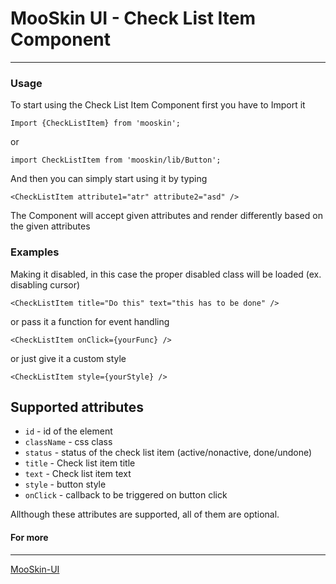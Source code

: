 # MooSkin UI - Check List Item Component

___

### Usage

To start using the Check List Item Component first you have to Import it

```
Import {CheckListItem} from 'mooskin';
```
or
```
import CheckListItem from 'mooskin/lib/Button';
```

And then you can simply start using it by typing

```
<CheckListItem attribute1="atr" attribute2="asd" />
```

The Component will accept given attributes and render differently based on the given attributes

### Examples


Making it disabled, in this case the proper disabled class will be loaded (ex. disabling cursor)

```
<CheckListItem title="Do this" text="this has to be done" />
```

or pass it a function for event handling

```
<CheckListItem onClick={yourFunc} />
```

or just give it a custom style

```
<CheckListItem style={yourStyle} />
```

## Supported attributes

* `id` - id of the element
* `className` - css class
* `status` - status of the check list item (active/nonactive, done/undone)
* `title` - Check list item title
* `text` - Check list item text
* `style` - button style
* `onClick` - callback to be triggered on button click

Allthough these attributes are supported, all of them are optional.

#### For more

___

[MooSkin-UI](https://github.com/moosend/mooskin-ui)